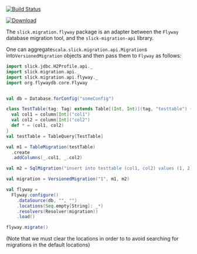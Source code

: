 [![Build Status](https://travis-ci.org/101dev/slick-migration-api-flyway.svg?branch=master)](https://travis-ci.org/101dev/slick-migration-api-flyway)

[ ![Download](https://api.bintray.com/packages/1on1development/maven/slick-migration-api-flyway/images/download.svg) ](https://bintray.com/1on1development/maven/slick-migration-api-flyway/_latestVersion)

The `slick.migration.flyway` package is an adapter between the `Flyway` database migration tool,
and the `slick-migration-api` library.

One can aggregate`scala.slick.migration.api.Migration`s into`VersionedMigration`
objects and then pass them to `Flyway` as follows:
```scala
import slick.jdbc.H2Profile.api._
import slick.migration.api._
import slick.migration.api.flyway._
import org.flywaydb.core.Flyway


val db = Database.forConfig("someConfig")

class TestTable(tag: Tag) extends Table[(Int, Int)](tag, "testtable") {
  val col1 = column[Int]("col1")
  val col2 = column[Int]("col2")
  def * = (col1, col2)
}
val testTable = TableQuery[TestTable]

val m1 = TableMigration(testTable)
  .create
  .addColumns(_.col1, _.col2)

val m2 = SqlMigration("insert into testtable (col1, col2) values (1, 2)")

val migration = VersionedMigration("1", m1, m2)

val flyway =
  Flyway.configure()
    .dataSource(db, "", "")
    .locations(Seq.empty[String]: _*)
    .resolvers(Resolver(migration))
    .load()

flyway.migrate()
```
(Note that we must clear the locations in order to to avoid searching
for migrations in the default locations)
